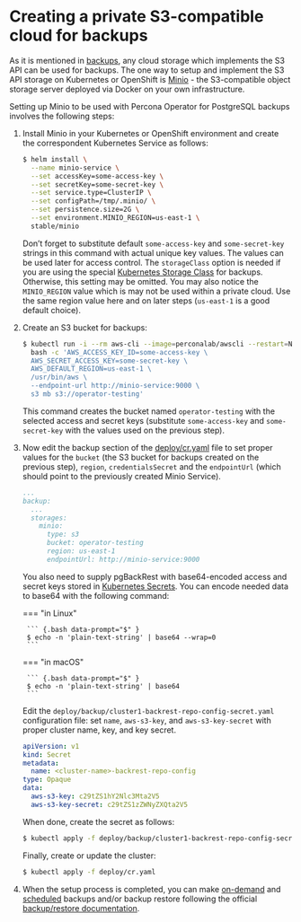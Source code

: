 # Creating a private S3-compatible cloud for backups

As it is mentioned in [backups](backups.md), any cloud storage which
implements the S3 API can be used for backups. The one way to setup and
implement the S3 API storage on Kubernetes or OpenShift is
[Minio](https://www.minio.io/) - the S3-compatible object storage server
deployed via Docker on your own infrastructure.

Setting up Minio to be used with Percona Operator for PostgreSQL backups involves
the following steps:

1. Install Minio in your Kubernetes or OpenShift
    environment and create the correspondent Kubernetes Service as
    follows:

    ``` {.bash data-prompt="$" }
    $ helm install \
      --name minio-service \
      --set accessKey=some-access-key \
      --set secretKey=some-secret-key \
      --set service.type=ClusterIP \
      --set configPath=/tmp/.minio/ \
      --set persistence.size=2G \
      --set environment.MINIO_REGION=us-east-1 \
      stable/minio
    ```

    Don’t forget to substitute default `some-access-key` and `some-secret-key`
    strings in this command with actual unique key values. The values can be
    used later for access control. The `storageClass` option is needed if you
    are using the special [Kubernetes Storage Class](https://kubernetes.io/docs/concepts/storage/storage-classes/)
    for backups. Otherwise, this setting may be omitted. You may also notice the
    `MINIO_REGION` value which is may not be used within a private cloud. Use
    the same region value here and on later steps (`us-east-1` is a good default
    choice).

2. Create an S3 bucket for backups:

    ``` {.bash data-prompt="$" }
    $ kubectl run -i --rm aws-cli --image=perconalab/awscli --restart=Never -- \
      bash -c 'AWS_ACCESS_KEY_ID=some-access-key \
      AWS_SECRET_ACCESS_KEY=some-secret-key \
      AWS_DEFAULT_REGION=us-east-1 \
      /usr/bin/aws \
      --endpoint-url http://minio-service:9000 \
      s3 mb s3://operator-testing'
    ```

    This command creates the bucket named `operator-testing` with
    the selected access and secret keys (substitute `some-access-key`
    and `some-secret-key` with the values used on the previous step).

3. Now edit the backup section of the [deploy/cr.yaml](https://github.com/percona/percona-postgresql-operator/blob/main/deploy/cr.yaml)
    file to set proper values for the `bucket` (the S3 bucket for backups
    created on the previous step), `region`, `credentialsSecret` and the
    `endpointUrl` (which should point to the previously created Minio Service).

    ```yaml
    ...
    backup:
      ...
      storages:
        minio:
          type: s3
          bucket: operator-testing
          region: us-east-1
          endpointUrl: http://minio-service:9000
    ```

    You also need to supply pgBackRest with base64-encoded access and 
    secret keys stored in [Kubernetes Secrets](https://kubernetes.io/docs/concepts/configuration/secret/).
    You can encode needed data to base64 with the following command:

    === "in Linux"

        ``` {.bash data-prompt="$" }
        $ echo -n 'plain-text-string' | base64 --wrap=0
        ```

    === "in macOS"

        ``` {.bash data-prompt="$" }
        $ echo -n 'plain-text-string' | base64
        ```

    Edit the `deploy/backup/cluster1-backrest-repo-config-secret.yaml`
    configuration file: set `name`, `aws-s3-key`, and `aws-s3-key-secret` with
    proper cluster name, key, and key secret.

    ```yaml
    apiVersion: v1
    kind: Secret
    metadata:
      name: <cluster-name>-backrest-repo-config
    type: Opaque
    data:
      aws-s3-key: c29tZS1hY2Nlc3Mta2V5
      aws-s3-key-secret: c29tZS1zZWNyZXQta2V5
    ```

    When done, create the secret as follows:

    ``` {.bash data-prompt="$" }
    $ kubectl apply -f deploy/backup/cluster1-backrest-repo-config-secret.yaml
    ```

    Finally, create or update the cluster:

    ``` {.bash data-prompt="$" }
    $ kubectl apply -f deploy/cr.yaml
    ```

4. When the setup process is completed, you can make [on-demand](backups.md#making-on-demand-backup)
    and [scheduled](backups.md#scheduling-backups) backups and/or backup restore following the
    official [backup/restore documentation](backups.md).
